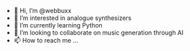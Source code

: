 - 👋 Hi, I’m @webbuxx
- 👀 I’m interested in analogue synthesizers
- 🌱 I’m currently learning Python
- 💞️ I’m looking to collaborate on music generation through AI
- 📫 How to reach me ...

<!---
webbuxx/webbuxx is a ✨ special ✨ repository because its `README.md` (this file) appears on your GitHub profile.
You can click the Preview link to take a look at your changes.
--->
